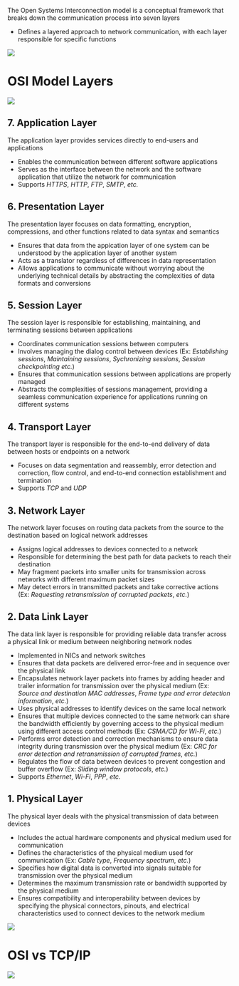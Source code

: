 The Open Systems Interconnection model is a conceptual framework that breaks down the communication process into seven layers

* Defines a layered approach to network communication, with each layer responsible for specific functions

![](https://github.com/JonmarCorpuz/SecondBrain/blob/main/Assets/Whitespace.png)

# OSI Model Layers

![](https://github.com/JonmarCorpuz/SecondBrain/blob/main/Assets/NCDafYdORnKavM8aa711kg_fa51b33b7ddd4d9497a7a08deb522fe1_C2M2L2_Item02_img2_OSI-model_v3_new.png)

## 7. Application Layer

The application layer provides services directly to end-users and applications 

* Enables the communication between different software applications
* Serves as the interface between the network and the software application that utilize the network for communication
* Supports *HTTPS*, *HTTP*, *FTP*, *SMTP*, *etc.*

## 6. Presentation Layer

The presentation layer focuses on data formatting, encryption, compressions, and other functions related to data syntax and semantics

* Ensures that data from the appication layer of one system can be understood by the application layer of another system
* Acts as a translator regardless of differences in data representation
* Allows applications to communicate without worrying about the underlying technical details by abstracting the complexities of data formats and conversions

## 5. Session Layer

The session layer is responsible for establishing, maintaining, and terminating sessions between applications

* Coordinates communication sessions between computers
* Involves managing the dialog control between devices (Ex: *Establishing sessions*, *Maintaining sessions*, *Sychronizing sessions*, *Session checkpointing* *etc.*)
* Ensures that communication sessions between applications are properly managed
* Abstracts the complexities of sessions management, providing a seamless communication experience for applications running on different systems

## 4. Transport Layer

The transport layer is responsible for the end-to-end delivery of data between hosts or endpoints on a network

* Focuses on data segmentation and reassembly, error detection and correction, flow control, and end-to-end connection establishment and termination
* Supports *TCP* and *UDP*

## 3. Network Layer

The network layer focuses on routing data packets from the source to the destination based on logical network addresses

* Assigns logical addresses to devices connected to a network
* Responsible for determining the best path for data packets to reach their destination
* May fragment packets into smaller units for transmission across networks with different maximum packet sizes
* May detect errors in transmitted packets and take corrective actions (Ex: *Requesting retransmission of corrupted packets*, *etc.*)

## 2. Data Link Layer

The data link layer is responsible for providing reliable data transfer across a physical link or medium between neighboring network nodes 

* Implemented in NICs and network switches
* Ensures that data packets are delivered error-free and in sequence over the physical link
* Encapsulates network layer packets into frames by adding header and trailer information for transmission over the physical medium (Ex: *Source and destination MAC addresses*, *Frame type and error detection information*, *etc.*)
* Uses physical addresses to identify devices on the same local network
* Ensures that multiple devices connected to the same network can share the bandwidth efficiently by governing access to the physical medium using different access control methods (Ex: *CSMA/CD for Wi-Fi*, *etc.*)
* Performs error detection and correction mechanisms to ensure data integrity during transmission over the physical medium (Ex: *CRC for error detection and retransmission of corrupted frames*, *etc.*)
* Regulates the flow of data between devices to prevent congestion and buffer overflow (Ex: *Sliding window protocols*, *etc.*)
* Supports *Ethernet*, *Wi-Fi*, *PPP*, *etc.*

## 1. Physical Layer

The physical layer deals with the physical transmission of data between devices

* Includes the actual hardware components and physical medium used for communication
* Defines the characteristics of the physical medium used for communication (Ex: *Cable type*, *Frequency spectrum*, *etc.*)
* Specifies how digital data is converted into signals suitable for transmission over the physical medium
* Determines the maximum transmission rate or bandwidth supported by the physical medium
* Ensures compatibility and interoperability between devices by specifying the physical connectors, pinouts, and electrical characteristics used to connect devices to the network medium

![](https://github.com/JonmarCorpuz/SecondBrain/blob/main/Assets/Whitespace.png)

# OSI vs TCP/IP

![](https://github.com/JonmarCorpuz/SecondBrain/blob/main/Assets/AlNgVaY3SdO6d9FGNfawRg_6288440de8ae467a872cff2df38909e1_C2M2L2_Item-04_img3_OSI-TCP-layer-comparison.png)
